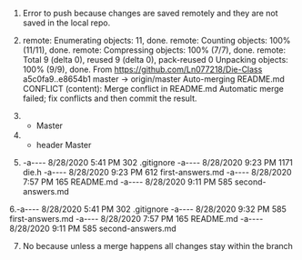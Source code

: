 1. Error to push because changes are saved remotely and they are not saved 
	in the local repo.

2. remote: Enumerating objects: 11, done.
remote: Counting objects: 100% (11/11), done.
remote: Compressing objects: 100% (7/7), done.
remote: Total 9 (delta 0), reused 9 (delta 0), pack-reused 0
Unpacking objects: 100% (9/9), done.
From https://github.com/Ln077218/Die-Class
   a5c0fa9..e8654b1  master     -> origin/master
Auto-merging README.md
CONFLICT (content): Merge conflict in README.md
Automatic merge failed; fix conflicts and then commit the result.

3.  * Master

4. * header
    Master

5. -a----        8/28/2020   5:41 PM            302 .gitignore
-a----        8/28/2020   9:23 PM           1171 die.h
-a----        8/28/2020   9:23 PM            612 first-answers.md
-a----        8/28/2020   7:57 PM            165 README.md
-a----        8/28/2020   9:11 PM            585 second-answers.md


6.-a----        8/28/2020   5:41 PM            302 .gitignore
-a----        8/28/2020   9:32 PM            585 first-answers.md
-a----        8/28/2020   7:57 PM            165 README.md
-a----        8/28/2020   9:11 PM            585 second-answers.md


7. No because unless a merge happens all changes stay within the branch



